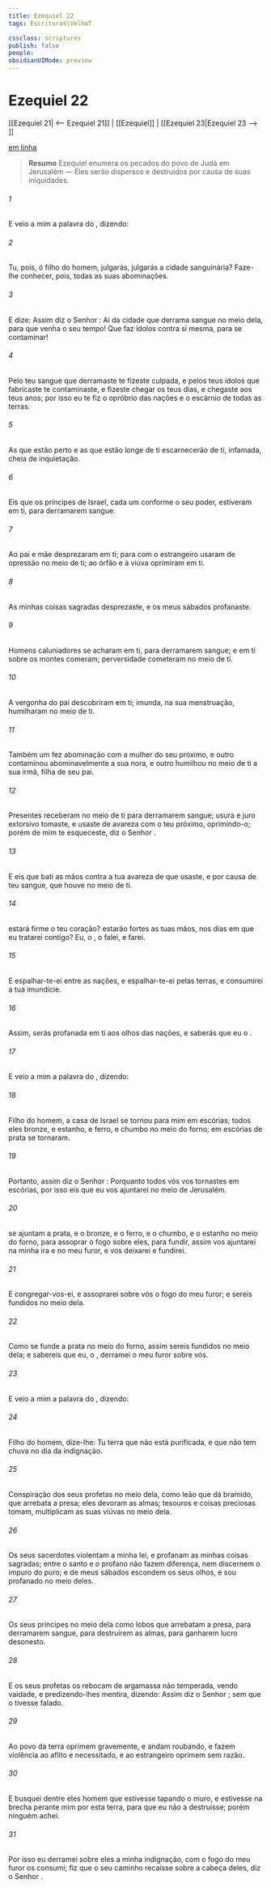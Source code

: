 ```yaml
---
title: Ezequiel 22
tags: Escrituras\VelhoT

cssclass: scriptures
publish: false
people:
obsidianUIMode: preview
---
```


# Ezequiel 22
[[Ezequiel 21| <-- Ezequiel 21]] | [[Ezequiel]] | [[Ezequiel 23|Ezequiel 23 --> ]]

[em linha](https://churchofjesuschrist.org/study/scriptures/ot/ezek/22?lang=por)

> __Resumo__
Ezequiel enumera os pecados do povo de Judá em Jerusalém — Eles serão dispersos e destruídos por causa de suas iniquidades.

###### 1 
E veio a mim a palavra do , dizendo:

###### 2 
Tu, pois, ó filho do homem,  julgarás, julgarás a cidade sanguinária? Faze-lhe conhecer, pois, todas as suas abominações.

###### 3 
E dize: Assim diz o Senhor : Ai da cidade que derrama sangue no meio dela, para que venha o seu tempo! Que faz ídolos contra si mesma, para se contaminar!

###### 4 
Pelo teu sangue que derramaste te fizeste culpada, e pelos teus ídolos que fabricaste te contaminaste, e fizeste chegar os teus dias, e chegaste aos teus anos; por isso eu te fiz o opróbrio das nações e o escárnio de todas as terras.

###### 5 
As que estão perto e as que estão longe de ti escarnecerão de ti, infamada, cheia de inquietação.

###### 6 
Eis que os príncipes de Israel, cada um conforme o seu poder, estiveram em ti, para derramarem sangue.

###### 7 
Ao pai e  mãe desprezaram em ti; para com o estrangeiro usaram de opressão no meio de ti; ao órfão e à viúva oprimiram em ti.

###### 8 
As minhas coisas sagradas desprezaste, e os meus sábados profanaste.

###### 9 
Homens caluniadores se acharam em ti, para derramarem sangue; e em ti sobre os montes comeram; perversidade cometeram no meio de ti.

###### 10 
A vergonha do pai descobriram em ti;  imunda, na sua menstruação, humilharam no meio de ti.

###### 11 
Também um fez abominação com a mulher do seu próximo, e outro contaminou abominavelmente a sua nora, e outro humilhou no meio de ti a sua irmã, filha de seu pai.

###### 12 
Presentes receberam no meio de ti para derramarem sangue; usura e juro extorsivo tomaste, e usaste de avareza com o teu próximo, oprimindo-o; porém de mim te esqueceste, diz o Senhor .

###### 13 
E eis que bati as mãos contra a tua avareza de que usaste, e por causa de teu sangue, que houve no meio de ti.

###### 14 
 estará firme o teu coração?  estarão fortes as tuas mãos, nos dias em que eu tratarei contigo? Eu, o , o falei, e  farei.

###### 15 
E espalhar-te-ei entre as nações, e espalhar-te-ei pelas terras, e consumirei a tua imundície.

###### 16 
Assim, serás profanada em ti aos olhos das nações, e saberás que eu  o .

###### 17 
E veio a mim a palavra do , dizendo:

###### 18 
Filho do homem, a casa de Israel se tornou para mim em escórias; todos eles  bronze, e estanho, e ferro, e chumbo no meio do forno; em escórias de prata se tornaram.

###### 19 
Portanto, assim diz o Senhor : Porquanto todos vós vos tornastes em escórias, por isso eis que eu vos ajuntarei no meio de Jerusalém.

###### 20 
 se ajuntam a prata, e o bronze, e o ferro, e o chumbo, e o estanho no meio do forno, para assoprar o fogo sobre eles, para fundir, assim vos ajuntarei na minha ira e no meu furor, e  vos deixarei e fundirei.

###### 21 
E congregar-vos-ei, e assoprarei sobre vós o fogo do meu furor; e sereis fundidos no meio dela.

###### 22 
Como se funde a prata no meio do forno, assim sereis fundidos no meio dela; e sabereis que eu, o , derramei o meu furor sobre vós.

###### 23 
E veio a mim a palavra do , dizendo:

###### 24 
Filho do homem, dize-lhe: Tu  terra que não está purificada, e que não tem chuva no dia da indignação.

###### 25 
Conspiração dos seus profetas  no meio dela, como  leão que dá bramido, que arrebata a presa; eles devoram as almas; tesouros e coisas preciosas tomam, multiplicam as suas viúvas no meio dela.

###### 26 
Os seus sacerdotes violentam a minha lei, e profanam as minhas coisas sagradas; entre o santo e o profano não fazem diferença, nem discernem o impuro do puro; e de meus sábados escondem os seus olhos, e  sou profanado no meio deles.

###### 27 
Os seus príncipes no meio dela  como lobos que arrebatam a presa, para derramarem sangue, para destruírem as almas, para ganharem lucro desonesto.

###### 28 
E os seus profetas os rebocam de argamassa não temperada, vendo vaidade, e predizendo-lhes mentira, dizendo: Assim diz o Senhor ; sem que o  tivesse falado.

###### 29 
Ao povo da terra oprimem gravemente, e andam roubando, e fazem violência ao aflito e necessitado, e ao estrangeiro oprimem sem razão.

###### 30 
E busquei dentre eles  homem que estivesse tapando o muro, e estivesse na brecha perante mim por esta terra, para que eu não a destruísse; porém ninguém achei.

###### 31 
Por isso eu derramei sobre eles a minha indignação, com o fogo do meu furor os consumi; fiz que o seu caminho recaísse sobre a cabeça deles, diz o Senhor .


